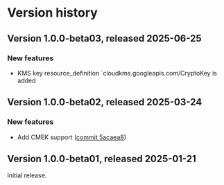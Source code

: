 # Version history

## Version 1.0.0-beta03, released 2025-06-25

### New features

- KMS key resource_definition `cloudkms.googleapis.com/CryptoKey is added

## Version 1.0.0-beta02, released 2025-03-24

### New features

- Add CMEK support ([commit 5acaea8](https://github.com/googleapis/google-cloud-dotnet/commit/5acaea81ada923e40009a9d1dc99a9d65bef0d46))

## Version 1.0.0-beta01, released 2025-01-21

Initial release.
